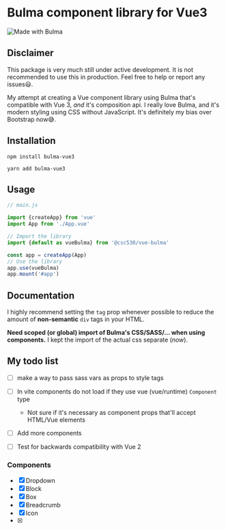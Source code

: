 # Bulma component library for Vue3

![Made with Bulma](https://img.shields.io/badge/made%20with-Bulma-00d1b2?style=roundyed-square)

## Disclaimer

This package is very much still under active development. It is not recommended to use this in production. Feel free to
help or report any issues😃.

My attempt at creating a Vue component library using Bulma that's compatible with Vue 3, _and_ it's composition api.
I really love Bulma, and it's modern styling using CSS without JavaScript. It's definitely my bias over Bootstrap now😅.

## Installation

`npm install bulma-vue3`

`yarn add bulma-vue3`

## Usage

```javascript
// main.js

import {createApp} from 'vue'
import App from './App.vue'

// Import the library
import {default as vueBulma} from '@csc530/vue-bulma'

const app = createApp(App)
// Use the library
app.use(vueBulma)
app.mount('#app')
```

## Documentation

I highly recommend setting the `tag` prop whenever possible to reduce the amount of **non-semantic** `div` tags in your
HTML.

**Need scoped (or global) import of Bulma's CSS/SASS/... when using components.** I kept the import of the actual css
separate (*now*).

## My todo list

- [ ] make a way to pass sass vars as props to style tags

- [ ] In vite components do not load if they use vue (vue/runtime) `Component` type
  - Not sure if it's necessary as component props that'll accept HTML/Vue elements
- [ ] Add more components
- [ ] Test for backwards compatibility with Vue 2

### Components

- [x] Dropdown
- [x] Block
- [x] Box
- [x] Breadcrumb
- [x] Icon
- [x] 